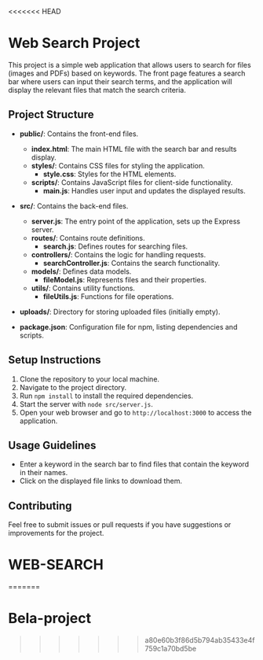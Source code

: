 <<<<<<< HEAD
# Web Search Project

This project is a simple web application that allows users to search for files (images and PDFs) based on keywords. The front page features a search bar where users can input their search terms, and the application will display the relevant files that match the search criteria.

## Project Structure

- **public/**: Contains the front-end files.
  - **index.html**: The main HTML file with the search bar and results display.
  - **styles/**: Contains CSS files for styling the application.
    - **style.css**: Styles for the HTML elements.
  - **scripts/**: Contains JavaScript files for client-side functionality.
    - **main.js**: Handles user input and updates the displayed results.

- **src/**: Contains the back-end files.
  - **server.js**: The entry point of the application, sets up the Express server.
  - **routes/**: Contains route definitions.
    - **search.js**: Defines routes for searching files.
  - **controllers/**: Contains the logic for handling requests.
    - **searchController.js**: Contains the search functionality.
  - **models/**: Defines data models.
    - **fileModel.js**: Represents files and their properties.
  - **utils/**: Contains utility functions.
    - **fileUtils.js**: Functions for file operations.

- **uploads/**: Directory for storing uploaded files (initially empty).

- **package.json**: Configuration file for npm, listing dependencies and scripts.

## Setup Instructions

1. Clone the repository to your local machine.
2. Navigate to the project directory.
3. Run `npm install` to install the required dependencies.
4. Start the server with `node src/server.js`.
5. Open your web browser and go to `http://localhost:3000` to access the application.

## Usage Guidelines

- Enter a keyword in the search bar to find files that contain the keyword in their names.
- Click on the displayed file links to download them.

## Contributing

Feel free to submit issues or pull requests if you have suggestions or improvements for the project.
# WEB-SEARCH
=======
# Bela-project
>>>>>>> a80e60b3f86d5b794ab35433e4f759c1a70bd5be
